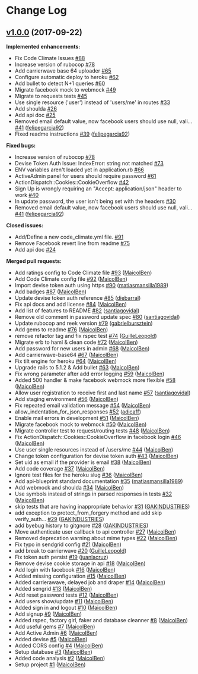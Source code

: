 # Change Log

## [v1.0.0](https://github.com/rootstrap/rails_api_base/tree/v1.0.0) (2017-09-22)
**Implemented enhancements:**

- Fix Code Climate Issues [\#88](https://github.com/rootstrap/rails_api_base/issues/88)
- Increase version of rubocop [\#78](https://github.com/rootstrap/rails_api_base/issues/78)
- Add carrierwave  base 64 uploader [\#65](https://github.com/rootstrap/rails_api_base/issues/65)
- Configure automatic deploy to heroku [\#62](https://github.com/rootstrap/rails_api_base/issues/62)
- Add bullet to detect N+1 queries [\#60](https://github.com/rootstrap/rails_api_base/issues/60)
- Migrate facebook mock to webmock  [\#49](https://github.com/rootstrap/rails_api_base/issues/49)
- Migrate to requests tests [\#45](https://github.com/rootstrap/rails_api_base/issues/45)
- Use single resource \('user'\) instead of 'users/me' in routes [\#33](https://github.com/rootstrap/rails_api_base/issues/33)
- Add shoulda  [\#26](https://github.com/rootstrap/rails_api_base/issues/26)
- Add api doc [\#25](https://github.com/rootstrap/rails_api_base/issues/25)
- Removed email default value, now facebook users should use null, vali… [\#41](https://github.com/rootstrap/rails_api_base/pull/41) ([felipegarcia92](https://github.com/felipegarcia92))
- Fixed readme instructions [\#39](https://github.com/rootstrap/rails_api_base/pull/39) ([felipegarcia92](https://github.com/felipegarcia92))

**Fixed bugs:**

- Increase version of rubocop [\#78](https://github.com/rootstrap/rails_api_base/issues/78)
- Devise Token Auth Issue: IndexError: string not matched [\#73](https://github.com/rootstrap/rails_api_base/issues/73)
- ENV variables aren't loaded yet in application.rb [\#66](https://github.com/rootstrap/rails_api_base/issues/66)
- ActiveAdmin panel for users should require password [\#61](https://github.com/rootstrap/rails_api_base/issues/61)
- ActionDispatch::Cookies::CookieOverflow [\#42](https://github.com/rootstrap/rails_api_base/issues/42)
- Sign Up is wrongly requiring an "Accept: application/json" header to work [\#40](https://github.com/rootstrap/rails_api_base/issues/40)
- In update password, the user isn't being set with the headers [\#30](https://github.com/rootstrap/rails_api_base/issues/30)
- Removed email default value, now facebook users should use null, vali… [\#41](https://github.com/rootstrap/rails_api_base/pull/41) ([felipegarcia92](https://github.com/felipegarcia92))

**Closed issues:**

- Add/Define a new code\_climate.yml file. [\#91](https://github.com/rootstrap/rails_api_base/issues/91)
- Remove Facebook revert line from readme [\#75](https://github.com/rootstrap/rails_api_base/issues/75)
- Add api doc [\#24](https://github.com/rootstrap/rails_api_base/issues/24)

**Merged pull requests:**

- Add ratings config to Code Climate file [\#93](https://github.com/rootstrap/rails_api_base/pull/93) ([MaicolBen](https://github.com/MaicolBen))
- Add Code Climate config file [\#92](https://github.com/rootstrap/rails_api_base/pull/92) ([MaicolBen](https://github.com/MaicolBen))
- Import devise token auth using https [\#90](https://github.com/rootstrap/rails_api_base/pull/90) ([matiasmansilla1989](https://github.com/matiasmansilla1989))
- Add badges [\#87](https://github.com/rootstrap/rails_api_base/pull/87) ([MaicolBen](https://github.com/MaicolBen))
- Update devise token auth reference [\#85](https://github.com/rootstrap/rails_api_base/pull/85) ([diebarral](https://github.com/diebarral))
- Fix api docs and add license [\#84](https://github.com/rootstrap/rails_api_base/pull/84) ([MaicolBen](https://github.com/MaicolBen))
- Add list of features to README [\#82](https://github.com/rootstrap/rails_api_base/pull/82) ([santiagovidal](https://github.com/santiagovidal))
- Remove old comment in password update spec [\#80](https://github.com/rootstrap/rails_api_base/pull/80) ([santiagovidal](https://github.com/santiagovidal))
- Update rubocop and reek version [\#79](https://github.com/rootstrap/rails_api_base/pull/79) ([gabrielbursztein](https://github.com/gabrielbursztein))
- Add gems to readme [\#76](https://github.com/rootstrap/rails_api_base/pull/76) ([MaicolBen](https://github.com/MaicolBen))
- remove refactor tag and fix rspec test [\#74](https://github.com/rootstrap/rails_api_base/pull/74) ([GuilleLeopold](https://github.com/GuilleLeopold))
- Migrate erb to haml & clean code [\#72](https://github.com/rootstrap/rails_api_base/pull/72) ([MaicolBen](https://github.com/MaicolBen))
- Add password for new users in admin [\#68](https://github.com/rootstrap/rails_api_base/pull/68) ([MaicolBen](https://github.com/MaicolBen))
- Add carrierwave-base64 [\#67](https://github.com/rootstrap/rails_api_base/pull/67) ([MaicolBen](https://github.com/MaicolBen))
- Fix tilt engine for heroku [\#64](https://github.com/rootstrap/rails_api_base/pull/64) ([MaicolBen](https://github.com/MaicolBen))
- Upgrade rails to 5.1.2 & Add bullet [\#63](https://github.com/rootstrap/rails_api_base/pull/63) ([MaicolBen](https://github.com/MaicolBen))
- Fix wrong parameter after add error logging [\#59](https://github.com/rootstrap/rails_api_base/pull/59) ([MaicolBen](https://github.com/MaicolBen))
- Added 500 handler & make facebook webmock more flexible [\#58](https://github.com/rootstrap/rails_api_base/pull/58) ([MaicolBen](https://github.com/MaicolBen))
- Allow user registration to receive first and last name [\#57](https://github.com/rootstrap/rails_api_base/pull/57) ([santiagovidal](https://github.com/santiagovidal))
- Add staging environment [\#56](https://github.com/rootstrap/rails_api_base/pull/56) ([MaicolBen](https://github.com/MaicolBen))
- Fix repeated email validation message [\#54](https://github.com/rootstrap/rails_api_base/pull/54) ([MaicolBen](https://github.com/MaicolBen))
- allow\_indentation\_for\_json\_responses [\#52](https://github.com/rootstrap/rails_api_base/pull/52) ([adicaff](https://github.com/adicaff))
- Enable mail errors in development [\#51](https://github.com/rootstrap/rails_api_base/pull/51) ([MaicolBen](https://github.com/MaicolBen))
- Migrate facebook mock to webmock [\#50](https://github.com/rootstrap/rails_api_base/pull/50) ([MaicolBen](https://github.com/MaicolBen))
- Migrate controller test to request/routing tests [\#48](https://github.com/rootstrap/rails_api_base/pull/48) ([MaicolBen](https://github.com/MaicolBen))
- Fix ActionDispatch::Cookies::CookieOverflow in facebook login [\#46](https://github.com/rootstrap/rails_api_base/pull/46) ([MaicolBen](https://github.com/MaicolBen))
- Use user single resources instead of /users/me [\#44](https://github.com/rootstrap/rails_api_base/pull/44) ([MaicolBen](https://github.com/MaicolBen))
- Change token configuration for devise token auth [\#43](https://github.com/rootstrap/rails_api_base/pull/43) ([MaicolBen](https://github.com/MaicolBen))
- Set uid as email if the provider is email [\#38](https://github.com/rootstrap/rails_api_base/pull/38) ([MaicolBen](https://github.com/MaicolBen))
- Add code coverage [\#37](https://github.com/rootstrap/rails_api_base/pull/37) ([MaicolBen](https://github.com/MaicolBen))
- Ignore test files for the heroku slug [\#36](https://github.com/rootstrap/rails_api_base/pull/36) ([MaicolBen](https://github.com/MaicolBen))
- Add api-blueprint standard documentation [\#35](https://github.com/rootstrap/rails_api_base/pull/35) ([matiasmansilla1989](https://github.com/matiasmansilla1989))
- Add webmock and shoulda [\#34](https://github.com/rootstrap/rails_api_base/pull/34) ([MaicolBen](https://github.com/MaicolBen))
- Use symbols instead of strings in parsed responses in tests [\#32](https://github.com/rootstrap/rails_api_base/pull/32) ([MaicolBen](https://github.com/MaicolBen))
- skip tests that are having inappropriate behavior [\#31](https://github.com/rootstrap/rails_api_base/pull/31) ([GAKINDUSTRIES](https://github.com/GAKINDUSTRIES))
- add exception to protect\_from\_forgery method and add skip verify\_auth… [\#29](https://github.com/rootstrap/rails_api_base/pull/29) ([GAKINDUSTRIES](https://github.com/GAKINDUSTRIES))
- add byebug history to gitgnore [\#28](https://github.com/rootstrap/rails_api_base/pull/28) ([GAKINDUSTRIES](https://github.com/GAKINDUSTRIES))
- Move authenticate user callback to api controller [\#27](https://github.com/rootstrap/rails_api_base/pull/27) ([MaicolBen](https://github.com/MaicolBen))
- Removed deprecation warning about mime types [\#22](https://github.com/rootstrap/rails_api_base/pull/22) ([MaicolBen](https://github.com/MaicolBen))
- Fix typo in sendgrid config [\#21](https://github.com/rootstrap/rails_api_base/pull/21) ([MaicolBen](https://github.com/MaicolBen))
- add break to carrierwave  [\#20](https://github.com/rootstrap/rails_api_base/pull/20) ([GuilleLeopold](https://github.com/GuilleLeopold))
- Fix token auth persist [\#19](https://github.com/rootstrap/rails_api_base/pull/19) ([juanlacruz](https://github.com/juanlacruz))
- Remove devise cookie storage in api [\#18](https://github.com/rootstrap/rails_api_base/pull/18) ([MaicolBen](https://github.com/MaicolBen))
- Add login with facebook [\#16](https://github.com/rootstrap/rails_api_base/pull/16) ([MaicolBen](https://github.com/MaicolBen))
- Added missing configuration [\#15](https://github.com/rootstrap/rails_api_base/pull/15) ([MaicolBen](https://github.com/MaicolBen))
- Added carrierawave, delayed job and draper [\#14](https://github.com/rootstrap/rails_api_base/pull/14) ([MaicolBen](https://github.com/MaicolBen))
- Added sengrid [\#13](https://github.com/rootstrap/rails_api_base/pull/13) ([MaicolBen](https://github.com/MaicolBen))
- Add reset password tests [\#12](https://github.com/rootstrap/rails_api_base/pull/12) ([MaicolBen](https://github.com/MaicolBen))
- Add users show/update [\#11](https://github.com/rootstrap/rails_api_base/pull/11) ([MaicolBen](https://github.com/MaicolBen))
- Added sign in and logout [\#10](https://github.com/rootstrap/rails_api_base/pull/10) ([MaicolBen](https://github.com/MaicolBen))
- Add signup [\#9](https://github.com/rootstrap/rails_api_base/pull/9) ([MaicolBen](https://github.com/MaicolBen))
- Added rspec, factory girl, faker and database cleanner [\#8](https://github.com/rootstrap/rails_api_base/pull/8) ([MaicolBen](https://github.com/MaicolBen))
- Add useful gems [\#7](https://github.com/rootstrap/rails_api_base/pull/7) ([MaicolBen](https://github.com/MaicolBen))
- Add Active Admin [\#6](https://github.com/rootstrap/rails_api_base/pull/6) ([MaicolBen](https://github.com/MaicolBen))
- Added devise [\#5](https://github.com/rootstrap/rails_api_base/pull/5) ([MaicolBen](https://github.com/MaicolBen))
- Added CORS config [\#4](https://github.com/rootstrap/rails_api_base/pull/4) ([MaicolBen](https://github.com/MaicolBen))
- Setup database [\#3](https://github.com/rootstrap/rails_api_base/pull/3) ([MaicolBen](https://github.com/MaicolBen))
- Added code analysis [\#2](https://github.com/rootstrap/rails_api_base/pull/2) ([MaicolBen](https://github.com/MaicolBen))
- Setup project [\#1](https://github.com/rootstrap/rails_api_base/pull/1) ([MaicolBen](https://github.com/MaicolBen))
